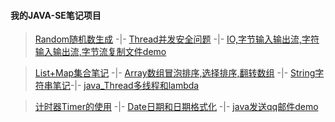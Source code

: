 #### 我的JAVA-SE笔记项目
> [Random随机数生成](https://github.com/zhou151/myJavaSeProject/blob/master/myJavaSeProject/src/cn/zhou/Test/MyUtil.java)  -|-
  [Thread并发安全问题](https://github.com/zhou151/myJavaSeProject/blob/master/myJavaSeProject/src/cn/zhou/Test/LockThread.java)  -|-
  [IO,字节输入输出流,字符输入输出流,字节流复制文件demo](https://github.com/zhou151/myJavaSeProject/blob/master/myJavaSeProject/src/com/zhou/lianxi01/IoTest.java)

> [List+Map集合笔记](https://github.com/zhou151/myJavaSeProject/blob/master/myJavaSeProject/src/cn/zhou/Test/Listdemo.java)  -|-
[Array数组冒泡排序,选择排序,翻转数组](https://github.com/zhou151/myJavaSeProject/blob/master/myJavaSeProject/src/com/zhou/time8_30/Job2.java) -|-
[String字符串笔记](https://github.com/zhou151/myJavaSeProject/blob/master/myJavaSeProject/src/com/zhou/lianxi01/StringTest.java)-|-
[java_Thread多线程和lambda](https://github.com/zhou151/myJavaSeProject/blob/master/myJavaSeProject/src/com/zhou/lianxi01/TestThread.java)

> [计时器Timer的使用](https://github.com/zhou151/myJavaSeProject/blob/master/myJavaSeProject/src/com/zhou/lianxi01/TimerTest.java) -|-
[Date日期和日期格式化](https://github.com/zhou151/myJavaSeProject/blob/master/myJavaSeProject/src/com/zhou/lianxi01/MyDateTest.java) -|-
[java发送qq邮件demo](https://github.com/zhou151/myJavaSeProject/blob/master/myJavaSeProject/src/cn/zhou/Test/SendEmail.java)
